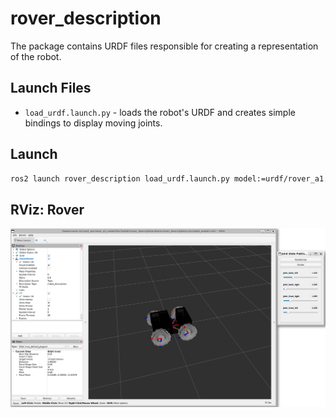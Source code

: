 # rover_description

The package contains URDF files responsible for creating a representation of the robot.

## Launch Files

- `load_urdf.launch.py` - loads the robot's URDF and creates simple bindings to display moving joints.

## Launch

```bash
ros2 launch rover_description load_urdf.launch.py model:=urdf/rover_a1.urdf
```

## RViz: Rover


![Robot Model](images/rover_rviz.png)
